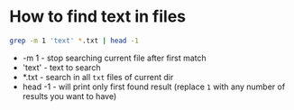 # How to find text in files

```bash
grep -m 1 'text' *.txt | head -1
```

- -m 1 - stop searching current file after first match
- 'text' - text to search
- *.txt - search in all ```txt``` files of current dir
- head -1 - will print only first found result (replace ```1``` with any number of results you want to have)
